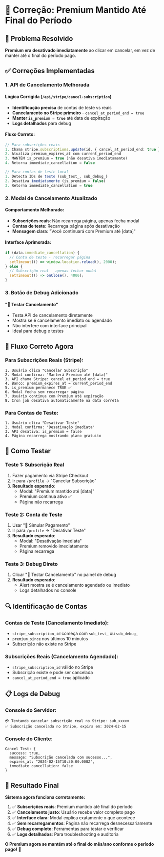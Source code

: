 # 🔧 Correção: Premium Mantido Até Final do Período

## 🎯 Problema Resolvido

**Premium era desativado imediatamente** ao clicar em cancelar, em vez de manter até o final do período pago.

## ✅ Correções Implementadas

### **1. API de Cancelamento Melhorada**

#### **Lógica Corrigida (`/api/stripe/cancel-subscription`)**

- **Identificação precisa** de contas de teste vs reais
- **Cancelamento no Stripe primeiro** - `cancel_at_period_end = true`
- **Manter `is_premium = true`** até data de expiração
- **Logs detalhados** para debug

#### **Fluxo Correto:**

```typescript
// Para subscrições reais
1. Chama stripe.subscriptions.update(id, { cancel_at_period_end: true })
2. Atualiza premium_expires_at com current_period_end
3. MANTÉM is_premium = true (não desativa imediatamente)
4. Retorna immediate_cancellation = false

// Para contas de teste local
1. Detecta IDs de teste (sub_test_, sub_debug_)
2. Desativa imediatamente (is_premium = false)
3. Retorna immediate_cancellation = true
```

### **2. Modal de Cancelamento Atualizado**

#### **Comportamento Melhorado:**

- **Subscrições reais**: Não recarrega página, apenas fecha modal
- **Contas de teste**: Recarrega página após desativação
- **Mensagem clara**: "Você continuará com Premium até [data]"

#### **Interface Aprimorada:**

```typescript
if (data.immediate_cancellation) {
  // Conta de teste - recarregar página
  setTimeout(() => window.location.reload(), 2000);
} else {
  // Subscrição real - apenas fechar modal
  setTimeout(() => onClose(), 4000);
}
```

### **3. Botão de Debug Adicionado**

#### **"🧪 Testar Cancelamento"**

- Testa API de cancelamento diretamente
- Mostra se é cancelamento imediato ou agendado
- Não interfere com interface principal
- Ideal para debug e testes

## 🔄 Fluxo Correto Agora

### **Para Subscrições Reais (Stripe):**

```
1. Usuário clica "Cancelar Subscrição"
2. Modal confirma: "Manterá Premium até [data]"
3. API chama Stripe: cancel_at_period_end = true
4. Banco: premium_expires_at = current_period_end
5. is_premium permanece TRUE ✅
6. Modal fecha sem recarregar página
7. Usuário continua com Premium até expiração
8. Cron job desativa automaticamente na data correta
```

### **Para Contas de Teste:**

```
1. Usuário clica "Desativar Teste"
2. Modal confirma: "Desativação imediata"
3. API desativa: is_premium = false
4. Página recarrega mostrando plano gratuito
```

## 🧪 Como Testar

### **Teste 1: Subscrição Real**

1. Fazer pagamento via Stripe Checkout
2. Ir para `/profile` → "Cancelar Subscrição"
3. **Resultado esperado**:
   - Modal: "Premium mantido até [data]"
   - Premium continua ativo ✅
   - Página não recarrega

### **Teste 2: Conta de Teste**

1. Usar "🧪 Simular Pagamento"
2. Ir para `/profile` → "Desativar Teste"
3. **Resultado esperado**:
   - Modal: "Desativação imediata"
   - Premium removido imediatamente
   - Página recarrega

### **Teste 3: Debug Direto**

1. Clicar "🧪 Testar Cancelamento" no painel de debug
2. **Resultado esperado**:
   - Alert mostra se é cancelamento agendado ou imediato
   - Logs detalhados no console

## 🔍 Identificação de Contas

### **Contas de Teste (Cancelamento Imediato):**

- `stripe_subscription_id` começa com `sub_test_` ou `sub_debug_`
- `premium_since` nos últimos 10 minutos
- Subscrição não existe no Stripe

### **Subscrições Reais (Cancelamento Agendado):**

- `stripe_subscription_id` válido no Stripe
- Subscrição existe e pode ser cancelada
- `cancel_at_period_end = true` aplicado

## 📋 Logs de Debug

### **Console do Servidor:**

```
💳 Tentando cancelar subscrição real no Stripe: sub_xxxxx
✅ Subscrição cancelada no Stripe, expira em: 2024-02-15
```

### **Console do Cliente:**

```
Cancel Test: {
  success: true,
  message: "Subscrição cancelada com sucesso...",
  expires_at: "2024-02-15T10:30:00.000Z",
  immediate_cancellation: false
}
```

## 🎯 Resultado Final

**Sistema agora funciona corretamente:**

1. ✅ **Subscrições reais**: Premium mantido até final do período
2. ✅ **Cancelamento justo**: Usuário recebe valor completo pago
3. ✅ **Interface clara**: Modal explica exatamente o que acontece
4. ✅ **Sem recarregamentos**: Página não recarrega desnecessariamente
5. ✅ **Debug completo**: Ferramentas para testar e verificar
6. ✅ **Logs detalhados**: Para troubleshooting e auditoria

**O Premium agora se mantém até o final do mês/ano conforme o período pago!** 🎉
